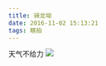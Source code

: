 ```yaml
---
title: 骑龙坳
date: 2016-11-02 15:13:21
tags: 瞎拍
---
```

天气不给力
![](http://imageleeoy.oss-cn-shanghai.aliyuncs.com/default.jpeg?Expires=1518163967&OSSAccessKeyId=TMP.AQHlzYvAvCUDjVDCInWOZ3LbuTQr-oSDpWzmnr91kFuP4V94Nfi5JY5AxcmsAAAwLAIUYxmkBxTC_4LVziPTJgsJpISK7C4CFCvwGazNOFIlkG8nZebjwh4eDnxS&Signature=IQbQAeG3tUwvvW0vPx9TwB3%2BH5M%3D)
